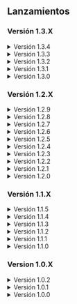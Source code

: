 ## Lanzamientos

### Versión 1.3.X
<details>
<summary>Versión 1.3.4</summary>

- Mejorado el README.
- Posibles mejoras en el rendimiento, eliminado un mod duplicado xd.
- Barra de emotes vacias para que la personalices tu mismo. (al veces se me olvida borrar las mias antes de subir la coleccion)
- Actualizaciones disponibles de todos los mods. (25/03/24)

</details>

<details>
<summary>Versión 1.3.3</summary>

- Arreglo de cosas que ya no estan en el README.
- Actualizaciones disponibles de todos los mods. (22/03/24)

</details>

<details>
<summary>Versión 1.3.2</summary>

- Se me olvido el CHANGELOG y el README. (Realmente no se guardo bien, ni idea que cambio xd)
- Mismos cambios que 1.3.1 solo cambie el changelog.

</details>

<details>
<summary>Versión 1.3.1</summary>

- Pequeños arreglos en el README.
- Aparecion un bug con el "Random Moons", hasta que se solucione se eliminara el mod.
- Actualizaciones disponibles de todos los mods. (20/03/24)

</details>

<details>
<summary>Versión 1.3.0</summary>

- Gran Update, bye Advanced Company gracias por los buenos tiempos pero paso tu tiempo y llego la hora del LethalQuantities. Suerte con tu viaje.
- Readme totalmente actualizado.
- 21 lunas y 9 interiores para explorar.
- Nuevos enemigos, loot y mecanicas.
- Actualizaciones disponibles de todos los mods. (16/03/24)

</details>

### Versión 1.2.X
<details>
<summary>Versión 1.2.9</summary>

- Proxima update sera la 1.3.0 ahi hare muchos cambios, incluyendo la actualizacion del README.
- Actualizaciones disponibles de todos los mods. (05/03/24)

</details>

<details>
<summary>Versión 1.2.8</summary>

- Reparado el bug de las balas de escopeta, ya se pueden comprar y usar.
- Actualizaciones disponibles de todos los mods. (02/03/24)

</details>

<details>
<summary>Versión 1.2.7</summary>

- Añadido boombox controler, nuevamente.

</details>

<details>
<summary>Versión 1.2.6</summary>

- Optimizacion mejorada, agregada una configuracion de "HDLethalCompany" que ayuda al rendimiento sin joder en exceso la calidad.
- Agregados algunos mods para mejorar la calidad de juego.

</details>

<details>
<summary>Versión 1.2.5</summary>

- Full optimizacion del modpack, eliminados mods con muchos bugs. (Mod que genere muchos bugs, mod que se va)
- Actualizaciones disponibles de todos los mods. (01/03/24)

</details>

<details>
<summary>Versión 1.2.4</summary>

- Arreglado errores de sincronizacion.
- Actualizaciones disponibles de todos los mods. (29/02/24)

</details>

<details>
<summary>Versión 1.2.3</summary>

- Actualizado el README.
- Incorporado nuevamente el Advanced Company, agregado 8 lunas nuevas. Sus precios seran bajos, era para poder ordenarlos correctamente por dificultad.
- Update de los mods y proxima update actualizo completamente el README a su version mas actual.
- Actualizaciones disponibles de todos los mods. (27/02/24)

</details>

<details>
<summary>Versión 1.2.2</summary>

- Añadido coroner y MaskedEnemyOverhaul.

</details>

<details>
<summary>Versión 1.2.1</summary>

- Update de los mods, sustitución del Advanced Company con otros mods parecidos.

</details>

<details>
<summary>Versión 1.2.0</summary>

- Intento de rescate del modpack.

</details>

### Versión 1.1.X
<details>
<summary>Versión 1.1.5</summary>

- Agregados los siguientes mods: Backrooms (Jugabilidad), HandheldMap (Jugabilidad), LightsOut (Rendimiento) y QualityCompany (Calidad).
- Eliminados los siguientes mods: Corporate Restructure (Jugabilidad), GetLootForKills (Jugabilidad), LC Symphony (Calidad) y NoSellLimit (Calidad).
- Ahora tienes un 1% de que en cualquier momento seas teletransportado a los backrooms. Puede ayudarte a escapar de las instalaciones y volver a la nave, pero ten cuidado no estás solo...
- Actualizaciones disponibles de todos los mods. (15/2/24)

</details>

<details>
<summary>Versión 1.1.4</summary>

- Agregado un interior modificado a cada luna.
- Agregados los siguientes mods: PoolRooms (Jugabilidad), FairAI (Jugabilidad) y BunkbedRevive (Jugabilidad).
- Ahora puedes revivir a tus compañeros caídos por el 100% de tu cuota actual. (Favorece el Early Game)
- Actualizaciones disponibles de todos los mods. (14/2/24)

</details>

<details>
<summary>Versión 1.1.3</summary>

- Arreglado el spawn de Office en la Luna de Dine. (el interior no estaba saliendo)
- Actualizaciones disponibles de todos los mods. (13/2/24)

</details>

<details>
<summary>Versión 1.1.2</summary>

- Actualizada correctamente la lista dependencias.

</details>

<details>
<summary>Versión 1.1.1</summary>

- Eliminados los siguientes mods: ShowAmmoCount (Jugabilidad)
- Agregados los siguientes mods: LC Office (Jugabilidad), MoreInteriors (Jugabilidad), MinecraftStrongholdInterior (Jugabilidad) y NavMeshInCompany (Calidad).
- Actualizaciones disponibles de todos los mods. (12/2/24)
- Precios de las lunas reducidos y también reducido el precio de algunos elementos de la tienda.

</details>

<details>
<summary>Versión 1.1.0</summary>

- Eliminados los siguientes mods: 1000 Quota Stare (Cosmético), AmongUsSuits (Cosmético), BigBossSuit (Cosmético), Brutal Company Plus (Jugabilidad) y  YoutubeBoombox (Entretenimiento).
- Agregados los siguientes mods: BetterEXP (Calidad), Boombox Controller (Entretenimiento), Brutal Company Minus (Jugabilidad), DiscountAlert (Calidad), Herobrine (Entidad), Malfunctions (Jugabilidad), MoreItems (Calidad), Peepers (Entidad), QuotaSettings y Touchscreen (Jugabilidad).
- Mejoras en el "README".
- Actualizaciones disponibles de todos los mods. (11/2/24)

</details>

### Version 1.0.X
<details>
<summary>Versión 1.0.2</summary>

- Retoques en el "README" y agregado el "CHANGELOG".

</details>

<details>
<summary>Versión 1.0.1</summary>

- Arreglos en el manifest.json. (Fallido también)

</details>

<details>

<summary>Versión 1.0.0</summary>

- Lanzamiento. (Fallido)

</details>